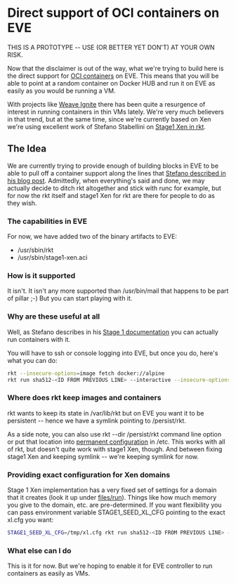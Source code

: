 # Direct support of OCI containers on EVE

THIS IS A PROTOTYPE -- USE (OR BETTER YET DON'T) AT YOUR OWN RISK.

Now that the disclaimer is out of the way, what we're trying to build here is the direct support for [OCI containers](https://www.opencontainers.org/) on EVE. This means that you will be able to point at a random container on Docker HUB and run it on EVE as easily as you would be running a VM.

With projects like [Weave Ignite](https://github.com/weaveworks/ignite) there has been quite a resurgence of interest in running containers in thin VMs lately. We're very much believers in that trend, but at the same time, since we're currently based on Xen we're using excellent work of Stefano Stabellini
on [Stage1 Xen in rkt](https://github.com/rkt/stage1-xen).

## The Idea

We are currently trying to provide enough of building blocks in EVE to be able to pull off a container support along the lines that [Stefano described in his blog post](https://www.linux.com/blog/xen-project/2017/6/cloud-native-apps-and-security-case-coreos-rkt-and-xen). Admittedly, when everything's said and done, we may actually decide to ditch rkt altogether and stick with runc for example, but for now the rkt itself and stage1 Xen for rkt are there for people to do as they wish.

### The capabilities in EVE

For now, we have added two of the binary artifacts to EVE:

* /usr/sbin/rkt
* /usr/sbin/stage1-xen.aci


### How is it supported

It isn't. It isn't any more supported than /usr/bin/mail that happens to be part of pillar ;-) But you can start playing with it.

### Why are these useful at all

Well, as Stefano describes in his [Stage 1 documentation](https://github.com/rkt/stage1-xen/blob/master/build/fedora/RUNNING_STAGE1_XEN.md#running-stage1-xen) you can actually run containers with it.

You will have to ssh or console logging into EVE, but once you do, here's what you can do:

```bash
rkt --insecure-options=image fetch docker://alpine
rkt run sha512-<ID FROM PREVIOUS LINE> --interactive --insecure-options=image --stage1-path=/usr/sbin/stage1-xen.aci
```

### Where does rkt keep images and containers

rkt wants to keep its state in /var/lib/rkt but on EVE you want it to be persistent -- hence we have a symlink pointing to /persist/rkt.

As a side note, you can also use rkt --dir /persist/rkt command line option or put that location into [permanent configuration](https://coreos.com/rkt/docs/latest/configuration.html) in /etc. This works with all of rkt, but doesn't quite work with stage1 Xen, though. And between fixing stage1 Xen and keeping symlink -- we're keeping symlink for now.

### Providing exact configuration for Xen domains

Stage 1 Xen implementation has a very fixed set of settings for a domain that it creates (look it up under [files/run](https://github.com/rkt/stage1-xen/blob/master/files/run#L56)). Things like how much memory you give to the domain, etc. are pre-determined. If you want flexibility you can pass environment variable STAGE1_SEED_XL_CFG pointing to the exact xl.cfg you want:

```bash
STAGE1_SEED_XL_CFG=/tmp/xl.cfg rkt run sha512-<ID FROM PREVIOUS LINE> --interactive --insecure-options=image --stage1-path=/usr/sbin/stage1-xen.aci
```

### What else can I do

This is it for now. But we're hoping to enable it for EVE controller to run containers as easily as VMs.
